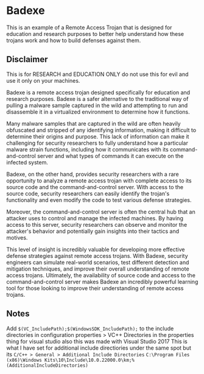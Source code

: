 # Badexe
This is an example of a Remote Access Trojan that is designed for education and research purposes to better help understand how these trojans work and how to build defenses against them.

## Disclaimer
This is for RESEARCH and EDUCATION ONLY do not use this for evil and use it only on your machines.

Badexe is a remote access trojan designed specifically for education and research purposes. Badexe is a safer alternative to the traditional way of pulling a malware sample captured in the wild and attempting to run and disassemble it in a virtualized environment to determine how it functions. 

Many malware samples that are captured in the wild are often heavily obfuscated and stripped of any identifying information, making it difficult to determine their origins and purpose. This lack of information can make it challenging for security researchers to fully understand how a particular malware strain functions, including how it communicates with its command-and-control server and what types of commands it can execute on the infected system.

Badexe, on the other hand, provides security researchers with a rare opportunity to analyze a remote access trojan with complete access to its source code and the command-and-control server. With access to the source code, security researchers can easily identify the trojan's functionality and even modify the code to test various defense strategies.

Moreover, the command-and-control server is often the central hub that an attacker uses to control and manage the infected machines. By having access to this server, security researchers can observe and monitor the attacker's behavior and potentially gain insights into their tactics and motives.

This level of insight is incredibly valuable for developing more effective defense strategies against remote access trojans. With Badexe, security engineers can simulate real-world scenarios, test different detection and mitigation techniques, and improve their overall understanding of remote access trojans. Ultimately, the availability of source code and access to the command-and-control server makes Badexe an incredibly powerful learning tool for those looking to improve their understanding of remote access trojans.

## Notes
Add ```$(VC_IncludePath);$(WindowsSDK_IncludePath);``` to the include directories in configuration properties > VC++ Directories in the properties thing for visual studio
also this was made with Visual Studio 2017
This is what I have set for additional include directiories under the same spot but its ```C/C++ > General > Additional Include Directories``` ```C:\Program Files (x86)\Windows Kits\10\Include\10.0.22000.0\km;%(AdditionalIncludeDirectories)```
